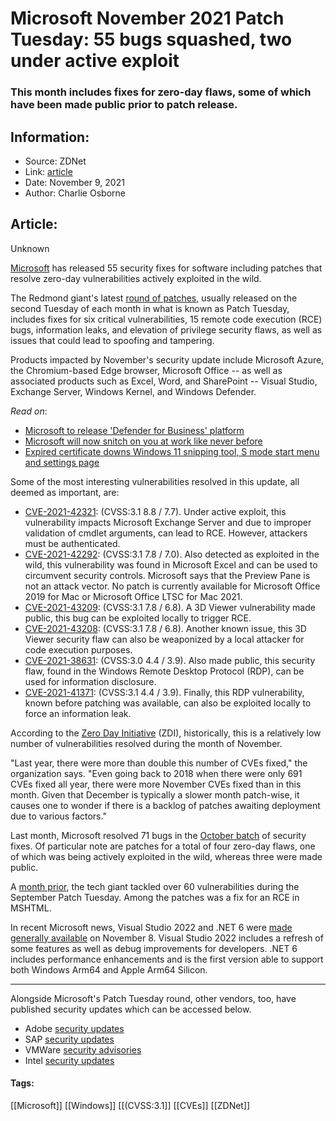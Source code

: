 # Microsoft November 2021 Patch Tuesday: 55 bugs squashed, two under active exploit
### This month includes fixes for zero-day flaws, some of which have been made public prior to patch release.

## Information:
+ Source: ZDNet
+ Link: [article](https://www.zdnet.com/article/microsoft-november-2021-patch-tuesday-55-bugs-patched-two-under-active-exploit/)
+ Date: November 9, 2021
+ Author: Charlie Osborne


## Article:
Unknown

[Microsoft](https://www.zdnet.com/topic/microsoft/) has released 55 security fixes for software including patches that resolve zero-day vulnerabilities actively exploited in the wild. 

The Redmond giant's latest [round of patches](https://msrc.microsoft.com/update-guide/en-us), usually released on the second Tuesday of each month in what is known as Patch Tuesday, includes fixes for six critical vulnerabilities, 15 remote code execution (RCE) bugs, information leaks, and elevation of privilege security flaws, as well as issues that could lead to spoofing and tampering.  


Products impacted by November's security update include Microsoft Azure, the Chromium-based Edge browser, Microsoft Office -- as well as associated products such as Excel, Word, and SharePoint -- Visual Studio, Exchange Server, Windows Kernel, and Windows Defender.   

*Read on*: 

* [Microsoft to release 'Defender for Business' platform](https://www.zdnet.com/article/microsoft-to-release-defender-for-business-platform/)
* [Microsoft will now snitch on you at work like never before](https://www.zdnet.com/article/microsoft-will-now-snitch-on-you-at-work-like-never-before/)
* [Expired certificate downs Windows 11 snipping tool, S mode start menu and settings page](https://www.zdnet.com/article/expired-certificate-downs-windows-11-snipping-tool-s-mode-start-menu-and-settings-page/)

Some of the most interesting vulnerabilities resolved in this update, all deemed as important, are: 

* [CVE-2021-42321](https://msrc.microsoft.com/update-guide/vulnerability/CVE-2021-42321): (CVSS:3.1 8.8 / 7.7). Under active exploit, this vulnerability impacts Microsoft Exchange Server and due to improper validation of cmdlet arguments, can lead to RCE. However, attackers must be authenticated.
* [CVE-2021-42292](https://msrc.microsoft.com/update-guide/vulnerability/CVE-2021-42292): (CVSS:3.1 7.8 / 7.0). Also detected as exploited in the wild, this vulnerability was found in Microsoft Excel and can be used to circumvent security controls. Microsoft says that the Preview Pane is not an attack vector. No patch is currently available for Microsoft Office 2019 for Mac or Microsoft Office LTSC for Mac 2021.
* [CVE-2021-43209](https://msrc.microsoft.com/update-guide/vulnerability/CVE-2021-43209): (CVSS:3.1 7.8 / 6.8). A 3D Viewer vulnerability made public, this bug can be exploited locally to trigger RCE.
* [CVE-2021-43208](https://msrc.microsoft.com/update-guide/vulnerability/CVE-2021-43208): (CVSS:3.1 7.8 / 6.8). Another known issue, this 3D Viewer security flaw can also be weaponized by a local attacker for code execution purposes.
* [CVE-2021-38631](https://msrc.microsoft.com/update-guide/vulnerability/CVE-2021-38631): (CVSS:3.0 4.4 / 3.9). Also made public, this security flaw, found in the Windows Remote Desktop Protocol (RDP), can be used for information disclosure.
* [CVE-2021-41371](https://msrc.microsoft.com/update-guide/vulnerability/CVE-2021-41371): (CVSS:3.1 4.4 / 3.9). Finally, this RDP vulnerability, known before patching was available, can also be exploited locally to force an information leak.

According to the [Zero Day Initiative](https://www.zerodayinitiative.com/blog/2021/11/9/the-november-2021-security-update-review) (ZDI), historically, this is a relatively low number of vulnerabilities resolved during the month of November.

"Last year, there were more than double this number of CVEs fixed," the organization says. "Even going back to 2018 when there were only 691 CVEs fixed all year, there were more November CVEs fixed than in this month. Given that December is typically a slower month patch-wise, it causes one to wonder if there is a backlog of patches awaiting deployment due to various factors."






Last month, Microsoft resolved 71 bugs in the [October batch](https://www.zdnet.com/article/microsoft-october-2021-patch-tuesday-71-vulnerabilities-four-zero-days-squashed/) of security fixes. Of particular note are patches for a total of four zero-day flaws, one of which was being actively exploited in the wild, whereas three were made public. 

A [month prior](https://www.zdnet.com/article/microsoft-september-2021-patch-tuesday-remote-code-execution-flaws-in-mshtml-open-management-fixed/), the tech giant tackled over 60 vulnerabilities during the September Patch Tuesday. Among the patches was a fix for an RCE in MSHTML.

In recent Microsoft news, Visual Studio 2022 and .NET 6 were [made generally available](https://www.zdnet.com/article/microsoft-makes-visual-studio-2022-and-net-6-generally-available/) on November 8. Visual Studio 2022 includes a refresh of some features as well as debug improvements for developers. .NET 6 includes performance enhancements and is the first version able to support both Windows Arm64 and Apple Arm64 Silicon.



---

Alongside Microsoft's Patch Tuesday round, other vendors, too, have published security updates which can be accessed below.

* Adobe [security updates](https://helpx.adobe.com/security.html)
* SAP [security updates](https://wiki.scn.sap.com/wiki/display/PSR/The+Official+SAP+Product+Security+Response+Space)
* VMWare [security advisories](https://www.vmware.com/security/advisories.html)
* Intel [security updates](https://www.intel.com/content/www/us/en/security-center/default.html)





#### Tags:
[[Microsoft]] [[Windows]] [[(CVSS:3.1]] [[CVEs]] [[ZDNet]]
